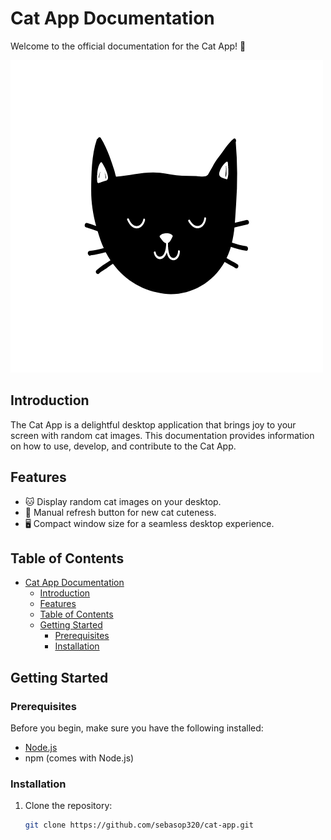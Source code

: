# Cat App Documentation

Welcome to the official documentation for the Cat App! 🐾

![Cat App Logo](./assets/cat.png) <!-- Adjust the path based on your project structure -->

## Introduction

The Cat App is a delightful desktop application that brings joy to your screen with random cat images. This documentation provides information on how to use, develop, and contribute to the Cat App.

## Features

- 🐱 Display random cat images on your desktop.
- 🔄 Manual refresh button for new cat cuteness.
- 🖥 Compact window size for a seamless desktop experience.

## Table of Contents

- [Cat App Documentation](#cat-app-documentation)
  - [Introduction](#introduction)
  - [Features](#features)
  - [Table of Contents](#table-of-contents)
  - [Getting Started](#getting-started)
    - [Prerequisites](#prerequisites)
    - [Installation](#installation)

## Getting Started

### Prerequisites

Before you begin, make sure you have the following installed:

- [Node.js](https://nodejs.org/)
- npm (comes with Node.js)

### Installation

1. Clone the repository:

   ```sh
   git clone https://github.com/sebasop320/cat-app.git
  ```